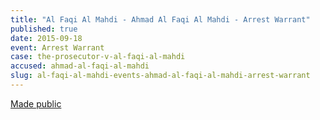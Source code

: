```yaml
---
title: "Al Faqi Al Mahdi - Ahmad Al Faqi Al Mahdi - Arrest Warrant"
published: true
date: 2015-09-18
event: Arrest Warrant
case: the-prosecutor-v-al-faqi-al-mahdi
accused: ahmad-al-faqi-al-mahdi
slug: al-faqi-al-mahdi-events-ahmad-al-faqi-al-mahdi-arrest-warrant
---
```


[Made public](http://www.icc-cpi.int/en_menus/icc/situations%20and%20cases/situations/icc0112/related-cases/ICC-01_12-01_15/court-records/chambers/ptcI/Pages/1.aspx)

